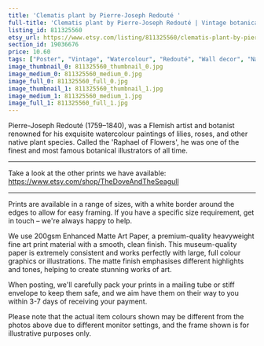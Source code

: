 ```yaml
---
title: 'Clematis plant by Pierre-Joseph Redouté '
full-title: 'Clematis plant by Pierre-Joseph Redouté | Vintage botanical plant illustration | Art print for nature lovers'
listing_id: 811325560
etsy_url: https://www.etsy.com/listing/811325560/clematis-plant-by-pierre-joseph-redoute?utm_source=site&utm_medium=api&utm_campaign=api
section_id: 19036676
price: 10.60
tags: ["Poster", "Vintage", "Watercolour", "Redouté", "Wall decor", "Nature", "Botanical print", "Plant lovers gift", "Plant illustration", "Cottage decor", "Flower art print", "Cottage", "Clematis"]
image_thumbnail_0: 811325560_thumbnail_0.jpg
image_medium_0: 811325560_medium_0.jpg
image_full_0: 811325560_full_0.jpg
image_thumbnail_1: 811325560_thumbnail_1.jpg
image_medium_1: 811325560_medium_1.jpg
image_full_1: 811325560_full_1.jpg
---
```

Pierre-Joseph Redouté (1759–1840), was a Flemish artist and botanist renowned for his exquisite watercolour paintings of lilies, roses, and other native plant species. Called the &#39;Raphael of Flowers&#39;, he was one of the finest and most famous botanical illustrators of all time. 

---

Take a look at the other prints we have available:
https://www.etsy.com/shop/TheDoveAndTheSeagull

----

Prints are available in a range of sizes, with a white border around the edges to allow for easy framing. If you have a specific size requirement, get in touch – we&#39;re always happy to help.

We use 200gsm Enhanced Matte Art Paper, a premium-quality heavyweight fine art print material with a smooth, clean finish. This museum-quality paper is extremely consistent and works perfectly with large, full colour graphics or illustrations. The matte finish emphasises different highlights and tones, helping to create stunning works of art.

When posting, we&#39;ll carefully pack your prints in a mailing tube or stiff envelope to keep them safe, and we aim have them on their way to you within 3-7 days of receiving your payment.

Please note that the actual item colours shown may be different from the photos above due to different monitor settings, and the frame shown is for illustrative purposes only.
